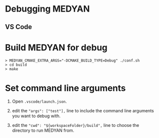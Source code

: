 # Debugging MEDYAN

## VS Code

# Build MEDYAN for debug

```console
> MEDYAN_CMAKE_EXTRA_ARGS="-DCMAKE_BUILD_TYPE=Debug" ./conf.sh
> cd build
> make
```

# Set command line arguments

1. Open `.vscode/launch.json`.

2. edit the `"args": ["test"],` line to include the command line arguments you want to debug with.

2. edit the `"cwd": "${workspaceFolder}/build",` line to choose the directory to run MEDYAN from.